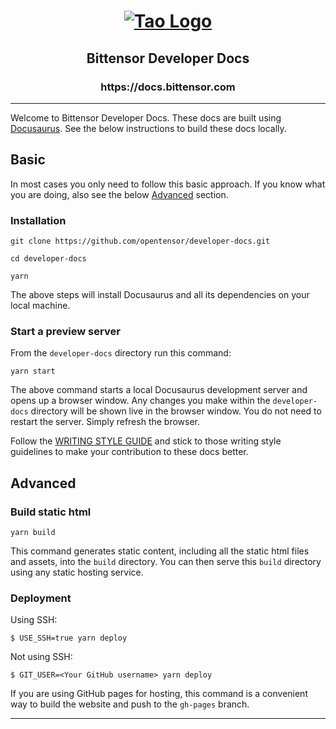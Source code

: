 <h1 align="center">
  <a href="https://docs.bittensor.com">
    <img alt="Tao Logo" src="./static/img/tao-logo.png" />
  </a>
</h1>
<h2 align="center">Bittensor Developer Docs</h2>
<h3 align="center">https://docs.bittensor.com</h3>

-----------------------------------------------------------------------------

Welcome to Bittensor Developer Docs. These docs are built using [Docusaurus](https://docusaurus.io/). See the below instructions to build these docs locally.

## Basic

In most cases you only need to follow this basic approach. If you know what you are doing, also see the below [Advanced](#advanced) section.

### Installation

```
git clone https://github.com/opentensor/developer-docs.git
```

```
cd developer-docs
```

```
yarn
```

The above steps will install Docusaurus and all its dependencies on your local machine.

### Start a preview server

From the `developer-docs` directory run this command:

```
yarn start
```

The above command starts a local Docusaurus development server and opens up a browser window. Any changes you make within the `developer-docs` directory will be shown live in the browser window. You do not need to restart the server. Simply refresh the browser.

Follow the [WRITING STYLE GUIDE](./WRITING-STYLE-GUIDE.md) and stick to those writing style guidelines to make your contribution to these docs better.

## Advanced

### Build static html

```
yarn build
```

This command generates static content, including all the static html files and assets, into the `build` directory. You can then serve this `build` directory using any static hosting service.

### Deployment

Using SSH:

```
$ USE_SSH=true yarn deploy
```

Not using SSH:

```
$ GIT_USER=<Your GitHub username> yarn deploy
```

If you are using GitHub pages for hosting, this command is a convenient way to build the website and push to the `gh-pages` branch.

---

